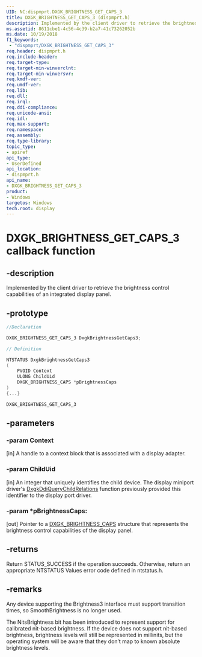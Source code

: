 ```yaml
---
UID: NC:dispmprt.DXGK_BRIGHTNESS_GET_CAPS_3
title: DXGK_BRIGHTNESS_GET_CAPS_3 (dispmprt.h)
description: Implemented by the client driver to retrieve the brightness control capabilities of an integrated display panel.
ms.assetid: 8611cbe1-4c56-4c39-b2a7-41c73262052b
ms.date: 10/19/2018
f1_keywords:
 - "dispmprt/DXGK_BRIGHTNESS_GET_CAPS_3"
req.header: dispmprt.h
req.include-header:
req.target-type:
req.target-min-winverclnt:
req.target-min-winversvr:
req.kmdf-ver:
req.umdf-ver:
req.lib:
req.dll:
req.irql:
req.ddi-compliance:
req.unicode-ansi:
req.idl:
req.max-support:
req.namespace:
req.assembly:
req.type-library:
topic_type:
- apiref
api_type:
- UserDefined
api_location:
- dispmprt.h
api_name:
- DXGK_BRIGHTNESS_GET_CAPS_3
product: 
- Windows
targetos: Windows
tech.root: display
---
```


# DXGK_BRIGHTNESS_GET_CAPS_3 callback function

## -description

Implemented by the client driver to retrieve the brightness control capabilities of an integrated display panel.

## -prototype

```cpp
//Declaration

DXGK_BRIGHTNESS_GET_CAPS_3 DxgkBrightnessGetCaps3;

// Definition

NTSTATUS DxgkBrightnessGetCaps3
(
	PVOID Context
	ULONG ChildUid
	DXGK_BRIGHTNESS_CAPS *pBrightnessCaps
)
{...}

DXGK_BRIGHTNESS_GET_CAPS_3


```

## -parameters

### -param Context

[in] A handle to a context block that is associated with a display adapter.

### -param ChildUid

[in] An integer that uniquely identifies the child device. The display miniport driver's [DxgkDdiQueryChildRelations](../dispmprt/nc-dispmprt-dxgkddi_query_child_relations.md) function previously provided this identifier to the display port driver.

### -param *pBrightnessCaps:

[out] Pointer to a [DXGK_BRIGHTNESS_CAPS](../d3dkmdt/ns-d3dkmdt-_dxgk_brightness_caps.md) structure that represents the brightness control capabilities of the display panel.

## -returns

Return STATUS_SUCCESS if the operation succeeds. Otherwise, return an appropriate NTSTATUS Values error code defined in ntstatus.h.

## -remarks

Any device supporting the Brightness3 interface must support transition times, so SmoothBrightness is no longer used.

The NitsBrightness bit has been introduced to represent support for calibrated nit-based brightness. If the device does not support nit-based brightness, brightness levels will still be represented in millinits, but the operating system will be aware that they don’t map to known absolute brightness levels.
